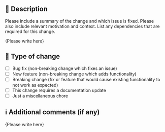 ## 📝 Description

Please include a summary of the change and which issue is fixed. Please also include relevant motivation and context. List any dependencies that are required for this change.

{Please write here}

## 🛂 Type of change

- [ ] Bug fix (non-breaking change which fixes an issue)
- [ ] New feature (non-breaking change which adds functionality)
- [ ] Breaking change (fix or feature that would cause existing functionality to not work as expected)
- [ ] This change requires a documentation update
- [ ] Just a miscellaneous chore

## ℹ️ Additional comments (if any)

{Please write here}